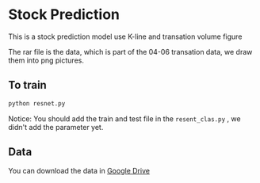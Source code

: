 # Stock Prediction

This is a stock prediction model use K-line and transation volume figure

The rar file is the data, which is part of the 04-06 transation data, we draw them into png pictures.

## To train

``` bash
python resnet.py
```

Notice: You should add the train and test file in the `resent_clas.py` , we didn't add the parameter yet.

## Data

You can download the data in [Google Drive](https://drive.google.com/file/d/0B0a6EA6p438HTzZncERDeVF4eE0/view?usp=sharing) 
